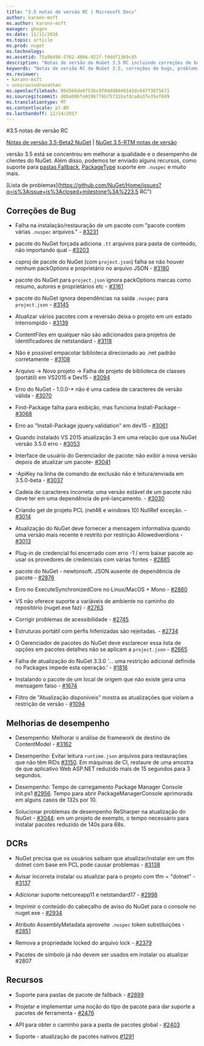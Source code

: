 ```yaml
---
title: "3.5 notas de versão RC | Microsoft Docs"
author: karann-msft
ms.author: karann-msft
manager: ghogen
ms.date: 11/11/2016
ms.topic: article
ms.prod: nuget
ms.technology: 
ms.assetid: 75a9b496-5762-48b6-922f-fdddf1369c45
description: "Notas de versão do NuGet 3.5 RC incluindo correções de bugs, problemas conhecidos, recursos adicionados e DCRs."
keywords: "Notas de versão RC do NuGet 3.5, correções de bugs, problemas conhecidos, adicionaram recursos, DCRs"
ms.reviewer:
- karann-msft
- unniravindranathan
ms.openlocfilehash: 09d566de6f53bc0f0ddd8049143dc647f3075671
ms.sourcegitcommit: d0ba99bfe019b779b75731bafdca8a37e35ef0d9
ms.translationtype: MT
ms.contentlocale: pt-BR
ms.lasthandoff: 12/14/2017
---
```

#<a name="35-rc-release-notes"></a>3.5 notas de versão RC

[Notas de versão 3.5-Beta2 NuGet](../release-notes/nuget-3.5-Beta2.md) | [NuGet 3.5-RTM notas de versão](../release-notes/nuget-3.5-RTM.md)

versão 3.5 está se concentrou em melhorar a qualidade e o desempenho de clientes do NuGet. Além disso, podemos ter enviado alguns recursos, como suporte para [pastas Fallback](https://github.com/NuGet/Home/issues/2899), [PackageType](https://github.com/NuGet/Home/issues/2476) suporte em `.nuspec` e muito mais.

[Lista de problemas](https://github.com/NuGet/Home/issues?q=is%3Aissue+is%3Aclosed+milestone%3A%223.5 RC")

## <a name="bug-fixes"></a>Correções de Bug

* Falha na instalação/restauração de um pacote com "pacote contém várias `.nuspec` arquivos." - [#3231](https://github.com/NuGet/Home/issues/3231)

* pacote do NuGet forçada adiciona `.tt` arquivos para pasta de conteúdo, não importando qual - [#3203](https://github.com/NuGet/Home/issues/3203)

* csproj de pacote do NuGet (com `project.json`) falha se não houver nenhum packOptions e proprietário no arquivo JSON - [#3180](https://github.com/NuGet/Home/issues/3180)

* pacote do NuGet para `project.json` ignora packOptions marcas como resumo, autores e proprietários etc - [#3161](https://github.com/NuGet/Home/issues/3161)

* pacote do NuGet ignora dependências na saída `.nuspec` para `project.json`  -  [#3145](https://github.com/NuGet/Home/issues/3145)

* Atualizar vários pacotes com a reversão deixa o projeto em um estado interrompido - [#3139](https://github.com/NuGet/Home/issues/3139)

* ContentFiles em qualquer não são adicionados para projetos de identificadores de netstandard - [#3118](https://github.com/NuGet/Home/issues/3118)

* Não é possível empacotar biblioteca direcionado ao .net padrão corretamente - [#3108](https://github.com/NuGet/Home/issues/3108)

* Arquivo -> Novo projeto -> Falha de projeto de biblioteca de classes (portátil) em VS2015 e Dev15 - [#3094](https://github.com/NuGet/Home/issues/3094)

* Erro do NuGet - 1.0.0-* não é uma cadeia de caracteres de versão válida - [#3070](https://github.com/NuGet/Home/issues/3070)

* Find-Package falha para exibição, mas funciona Install-Package - [#3068](https://github.com/NuGet/Home/issues/3068)

* Erro ao "Install-Package jquery.validation" em dev15 - [#3061](https://github.com/NuGet/Home/issues/3061)

* Quando instalado VS 2015 atualização 3 em uma relação que usa NuGet versão 3.5.0 erro - [#3053](https://github.com/NuGet/Home/issues/3053)

* Interface de usuário do Gerenciador de pacote: não exibir a nova versão depois de atualizar um pacote- [#3041](https://github.com/NuGet/Home/issues/3041)

* -ApiKey na linha de comando de exclusão não é leitura/enviada em 3.5.0-beta - [#3037](https://github.com/NuGet/Home/issues/3037)

* Cadeia de caracteres incorreta: uma versão estável de um pacote não deve ter em uma dependência de pré-lançamento. - [#3030](https://github.com/NuGet/Home/issues/3030)

* Criando get de projeto PCL (net46 e windows 10) NullRef exceção. - [#3014](https://github.com/NuGet/Home/issues/3014)

* Atualização do NuGet deve fornecer a mensagem informativa quando uma versão mais recente é restrito por restrição Allowedverdions - [#3013](https://github.com/NuGet/Home/issues/3013)

* Plug-in de credencial foi encerrado com erro -1 / erro baixar pacote ao usar os provedores de credenciais com várias fontes - [#2885](https://github.com/NuGet/Home/issues/2885)

* pacote do NuGet - newtonsoft. JSON ausente de dependência de pacote - [#2876](https://github.com/NuGet/Home/issues/2876)

* Erro no ExecuteSynchronizedCore no Linux/MacOS + Mono - [#2860](https://github.com/NuGet/Home/issues/2860)

* VS não oferece suporte a variáveis de ambiente no caminho do repositório (nuget.exe faz) - [#2763](https://github.com/NuGet/Home/issues/2763)

* Corrigir problemas de acessibilidade - [#2745](https://github.com/NuGet/Home/issues/2745)

* Estruturas portátil com perfis hifenizadas são rejeitadas. - [#2734](https://github.com/NuGet/Home/issues/2734)

* O Gerenciador de pacotes do NuGet deve esclarecer essa lista de opções em pacotes detalhes não se aplicam a `project.json`  -  [#2665](https://github.com/NuGet/Home/issues/2665)

* Falha de atualização do NuGet 3.3.0 '... uma restrição adicional definida no Packages impede esta operação.' - [#1816](https://github.com/NuGet/Home/issues/1816)

* Instalando o pacote de um local de origem que não existe gera uma mensagem falso - [#1674](https://github.com/NuGet/Home/issues/1674)

* Filtro de "Atualização disponíveis" mostra as atualizações que violam a restrição de versão - [#1094](https://github.com/NuGet/Home/issues/1094)

## <a name="performance-improvements"></a>Melhorias de desempenho

* Desempenho: Melhorar o análise de framework de destino de ContentModel - [#3162](https://github.com/NuGet/Home/issues/3162)

* Desempenho: Evitar leitura `runtime.json` arquivos para restaurações que não têm RIDs [#3150](https://github.com/NuGet/Home/issues/3150). Em máquinas de CI, restaure de uma amostra de que aplicativo Web ASP.NET reduzido mais de 15 segundos para 3 segundos.

* Desempenho: Tempo de carregamento Package Manager Console init.ps1 [#2956](https://github.com/NuGet/Home/issues/2956). Tempo para abrir PackageManagerConsole aprimorada em alguns casos de 132s por 10.

* Solucionar problemas de desempenho ReSharper na atualização do NuGet - [#3044](https://github.com/NuGet/Home/issues/3044): em um projeto de exemplo, o tempo necessário para instalar pacotes reduzido de 140s para 68s.

## <a name="dcrs"></a>DCRs

* NuGet precisa que os usuários saibam que atualizar/instalar em um tfm dotnet com base em PCL pode causar problemas - [#3138](https://github.com/NuGet/Home/issues/3138)

* Avisar incorreta instalar ou atualizar para o projeto com tfm = "dotnet" - [#3137](https://github.com/NuGet/Home/issues/3137)

* Adicionar suporte netcoreapp11 e netstandard17 - [#2998](https://github.com/NuGet/Home/issues/2998)

* Imprimir o conteúdo do cabeçalho de aviso do NuGet para o console no nuget.exe - [#2934](https://github.com/NuGet/Home/issues/2934)

* Atributo AssemblyMetadata aproveite `.nuspec` token substituições - [#2851](https://github.com/NuGet/Home/issues/2851)

* Remova a propriedade locked do arquivo lock - [#2379](https://github.com/NuGet/Home/issues/2379)

* Pacotes de símbolo já não devem ser usados em instalar ou atualizar #2807

## <a name="features"></a>Recursos

* Suporte para pastas de pacote de fallback - [#2899](https://github.com/NuGet/Home/issues/2899)

* Projetar e implementar uma noção do tipo de pacote para dar suporte a pacotes de ferramenta - [#2476](https://github.com/NuGet/Home/issues/2476)

* API para obter o caminho para a pasta de pacotes global - [#2403](https://github.com/NuGet/Home/issues/2403)

* Suporte - atualização de pacotes nativos [#1291](https://github.com/NuGet/Home/issues/1291)
